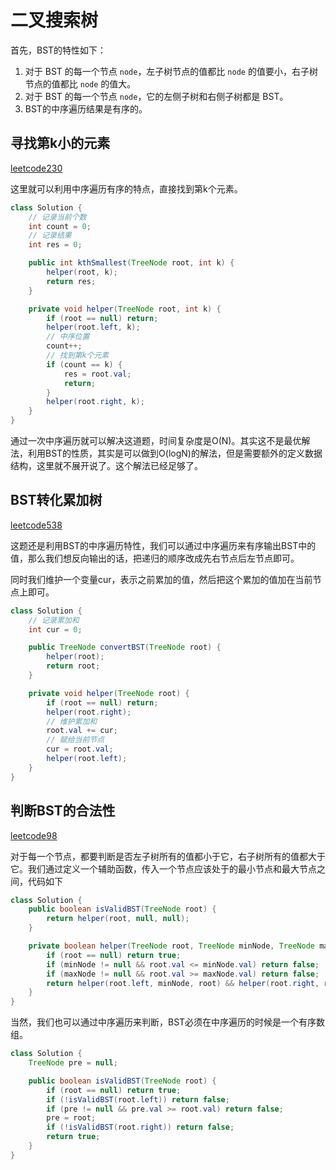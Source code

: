 # 二叉搜索树

首先，BST的特性如下：

1. 对于 BST 的每一个节点 `node`，左子树节点的值都比 `node` 的值要小，右子树节点的值都比 `node` 的值大。
2. 对于 BST 的每一个节点 `node`，它的左侧子树和右侧子树都是 BST。
3. BST的中序遍历结果是有序的。

## 寻找第k小的元素

[leetcode230](https://leetcode.com/problems/kth-smallest-element-in-a-bst/description/)

这里就可以利用中序遍历有序的特点，直接找到第k个元素。

```java
class Solution {
    // 记录当前个数
    int count = 0;
    // 记录结果
    int res = 0;

    public int kthSmallest(TreeNode root, int k) {
        helper(root, k);
        return res;
    }

    private void helper(TreeNode root, int k) {
        if (root == null) return;
        helper(root.left, k);
        // 中序位置
        count++;
        // 找到第k个元素
        if (count == k) {
            res = root.val;
            return;
        }
        helper(root.right, k);
    }
}
```

通过一次中序遍历就可以解决这道题，时间复杂度是O(N)。其实这不是最优解法，利用BST的性质，其实是可以做到O(logN)的解法，但是需要额外的定义数据结构，这里就不展开说了。这个解法已经足够了。

## BST转化累加树

[leetcode538](https://leetcode.com/problems/convert-bst-to-greater-tree/description/)

这题还是利用BST的中序遍历特性，我们可以通过中序遍历来有序输出BST中的值，那么我们想反向输出的话，把递归的顺序改成先右节点后左节点即可。

同时我们维护一个变量cur，表示之前累加的值，然后把这个累加的值加在当前节点上即可。

```java
class Solution {
    // 记录累加和
    int cur = 0;

    public TreeNode convertBST(TreeNode root) {
        helper(root);
        return root;
    }

    private void helper(TreeNode root) {
        if (root == null) return;
        helper(root.right);
        // 维护累加和
        root.val += cur;
        // 赋给当前节点
        cur = root.val;
        helper(root.left);
    }
}
```

## 判断BST的合法性

[leetcode98](https://leetcode.com/problems/validate-binary-search-tree/description/)

对于每一个节点，都要判断是否左子树所有的值都小于它，右子树所有的值都大于它。我们通过定义一个辅助函数，传入一个节点应该处于的最小节点和最大节点之间，代码如下

```java
class Solution {
    public boolean isValidBST(TreeNode root) {
        return helper(root, null, null);
    }

    private boolean helper(TreeNode root, TreeNode minNode, TreeNode maxNode) {
        if (root == null) return true;
        if (minNode != null && root.val <= minNode.val) return false;
        if (maxNode != null && root.val >= maxNode.val) return false;
        return helper(root.left, minNode, root) && helper(root.right, root, maxNode);
    }
}
```

当然，我们也可以通过中序遍历来判断，BST必须在中序遍历的时候是一个有序数组。

```java
class Solution {
    TreeNode pre = null;

    public boolean isValidBST(TreeNode root) {
        if (root == null) return true;
        if (!isValidBST(root.left)) return false;
        if (pre != null && pre.val >= root.val) return false;
        pre = root;
        if (!isValidBST(root.right)) return false;
        return true;
    }
}
```
